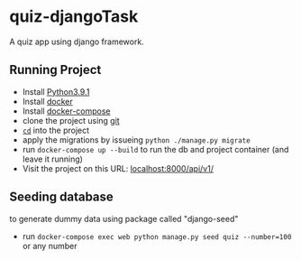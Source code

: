 # quiz-djangoTask
A quiz app using django framework.

## Running Project

- Install [Python3.9.1](https://www.python.org/downloads/)
- Install [docker](https://www.docker.com/products/docker-desktop)
- Install [docker-compose](https://docs.docker.com/compose/)
- clone the project using [git](https://git-scm.com/downloads)
- [`cd`](https://linuxize.com/post/linux-cd-command/) into the project
- apply the migrations by issueing `python ./manage.py migrate`
- run `docker-compose up --build` to run the db and project container (and leave it running)
- Visit the project on this URL: [localhost:8000/api/v1/](http://localhost:8000/api/v1/)

## Seeding database
to generate dummy data using package called "django-seed"
- run `docker-compose exec web python manage.py seed quiz --number=100` or any number 
